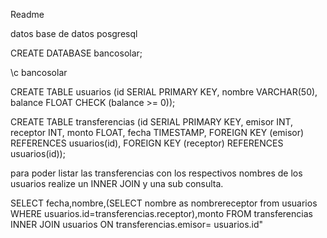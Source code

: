 Readme 



datos base de datos posgresql

CREATE DATABASE bancosolar;

\c bancosolar

CREATE TABLE usuarios (id SERIAL PRIMARY KEY, nombre VARCHAR(50),
balance FLOAT CHECK (balance >= 0));


CREATE TABLE transferencias (id SERIAL PRIMARY KEY, emisor INT, receptor
INT, monto FLOAT, fecha TIMESTAMP, FOREIGN KEY (emisor) REFERENCES
usuarios(id), FOREIGN KEY (receptor) REFERENCES usuarios(id));


para poder listar las transferencias con los respectivos nombres de los usuarios realize un INNER JOIN y una sub consulta.

SELECT fecha,nombre,(SELECT nombre as nombrereceptor from usuarios WHERE usuarios.id=transferencias.receptor),monto FROM transferencias INNER JOIN usuarios ON transferencias.emisor= usuarios.id"
    
